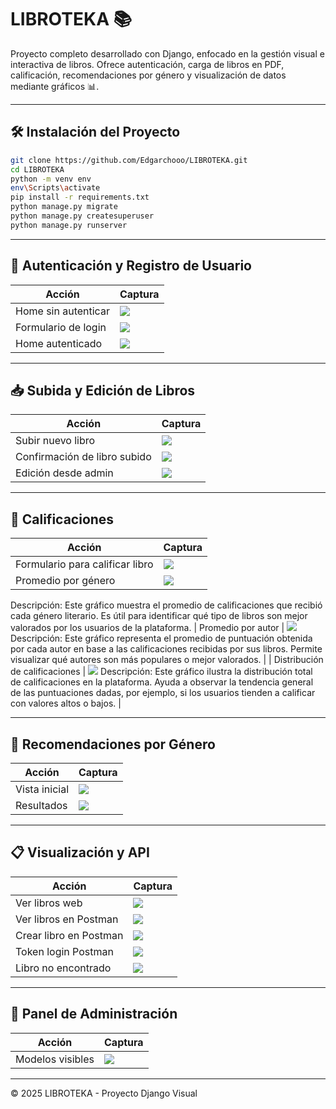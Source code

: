 
# LIBROTEKA 📚

Proyecto completo desarrollado con Django, enfocado en la gestión visual e interactiva de libros. Ofrece autenticación, carga de libros en PDF, calificación, recomendaciones por género y visualización de datos mediante gráficos 📊.

---

## 🛠 Instalación del Proyecto

```bash
git clone https://github.com/Edgarchooo/LIBROTEKA.git
cd LIBROTEKA
python -m venv env
env\Scripts\activate
pip install -r requirements.txt
python manage.py migrate
python manage.py createsuperuser
python manage.py runserver
```

---

## 🔐 Autenticación y Registro de Usuario

| Acción | Captura |
|-------|---------|
| Home sin autenticar | ![](captures/home_no_autenticado.jpg) |
| Formulario de login | ![](captures/formulario_login.jpg) |
| Home autenticado | ![](captures/home_autenticado.jpg) |

---

## 📥 Subida y Edición de Libros

| Acción | Captura |
|-------|---------|
| Subir nuevo libro | ![](captures/subir_libro_web.jpg) |
| Confirmación de libro subido | ![](captures/confirmacion_subida_libro.jpg) |
| Edición desde admin | ![](captures/admin_edicion_libro.jpg) |

---

## 🌟 Calificaciones

| Acción | Captura |
|-------|---------|
| Formulario para calificar libro | ![](captures/formulario_calificacion.jpg) |
| Promedio por género | ![](captures/grafico_promedio_genero.jpg.jpg) 
Descripción: Este gráfico muestra el promedio de calificaciones que recibió cada género literario. Es útil para identificar qué tipo de libros son mejor valorados por los usuarios de la plataforma. 
| Promedio por autor | ![](captures/grafico_promedio_autor.jpg) 
Descripción: Este gráfico representa el promedio de puntuación obtenida por cada autor en base a las calificaciones recibidas por sus libros. Permite visualizar qué autores son más populares o mejor valorados. |
| Distribución de calificaciones | ![](captures/grafico_distribucion.jpg) 
Descripción: Este gráfico ilustra la distribución total de calificaciones en la plataforma. Ayuda a observar la tendencia general de las puntuaciones dadas, por ejemplo, si los usuarios tienden a calificar con valores altos o bajos. |

---

## 🧠 Recomendaciones por Género

| Acción | Captura |
|-------|---------|
| Vista inicial | ![](captures/recomendacion_genero.jpg) |
| Resultados | ![](captures/resultados_recomendaciones.jpg) |

---

## 📋 Visualización y API

| Acción | Captura |
|-------|---------|
| Ver libros web | ![](captures/lista_libros_web.jpg) |
| Ver libros en Postman | ![](captures/listar_libros_postman.jpg) |
| Crear libro en Postman | ![](captures/crear_libro_postman.jpg) |
| Token login Postman | ![](captures/login_postman.jpg) |
| Libro no encontrado | ![](captures/libro_no_encontrado.jpg) |

---

## 🔧 Panel de Administración

| Acción | Captura |
|-------|---------|
| Modelos visibles | ![](captures/panel_admin_modelos.jpg) |

---

© 2025 LIBROTEKA - Proyecto Django Visual
